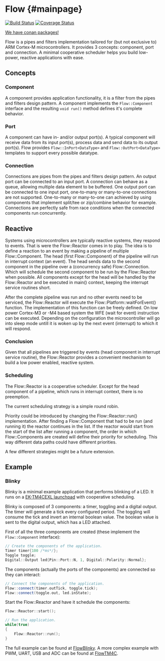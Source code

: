 # Flow {#mainpage}

[![Build Status](https://travis-ci.com/CynaraKrewe/Flow.svg?branch=master)](https://travis-ci.org/CynaraKrewe/Flow)
[![Coverage Status](https://coveralls.io/repos/github/CynaraKrewe/Flow/badge.svg)](https://coveralls.io/github/CynaraKrewe/Flow)

[We have conan packages!](https://bintray.com/cynarakrewe/CynaraConan)

Flow is a pipes and filters implementation tailored for (but not exclusive to) ARM Cortex-M microcontrollers. It provides 3 concepts: component, port and connection.
A minimal cooperative scheduler helps you build low-power, reactive applications with ease.

## Concepts

### Component

A component provides application functionality, it is a filter from the pipes and filters design pattern. A component implements the ```Flow::Component``` interface and the resulting ```void run()``` method defines it's complete behavior.

### Port

A component can have in- and/or output port(s). A typical component will receive data from its input port(s), process data and send data to its output port(s). Flow provides ```Flow::InPort<DataType>``` and ```Flow::OutPort<DataType>``` templates to support every possible datatype.

### Connection

Connections are pipes from the pipes and filters design pattern. An output port can be connected to an input port. A connection can behave as a queue, allowing multiple data element to be buffered. One output port can be connected to one input port, one-to-many or many-to-one connections are not supported. One-to-many or many-to-one can achieved by using components that implement split/tee or zip/combine behavior for example. Connections are perfectly safe from race conditions when the connected components run concurrently.

## Reactive

Systems using microcontrollers are typically reactive systems, they respond to events.
That is were the Flow::Reactor comes in to play.
The idea is to define a reaction to an event by making a pipeline of multiple Flow::Component.
The head (first Flow::Component) of the pipeline will run in interrupt context (an event).
The head sends data to the second component in the pipeline over a (concurrency safe) Flow::Connection.
Which will schedule the second component to be run by the Flow::Reactor when possible.
All components except for the head will be handled by the Flow::Reactor and be executed in main() context, keeping the interrupt service routines short.

After the complete pipeline was run and no other events need to be serviced, the Flow::Reactor will execute the Flow::Platform::waitForEvent() function.
The implementation of this function can be freely defined.
On low power Cortex-M3 or -M4 based system the WFE (wait for event) instruction can be executed.
Depending on the configuration the microcontroller will go into sleep mode untill it is woken up by the next event (interrupt) to which it will respond.

### Conclusion

Given that all pipelines are triggered by events (head component in interrupt service routine), the Flow::Reactor provides a convenient mechanism to build a low power enabled, reactive system.

### Scheduling

The Flow::Reactor is a cooperative scheduler. Except for the head component of a pipeline, which runs in interrupt context, there is no preemption.

The current scheduling strategy is a simple round robin. 

Priority could be introduced by changing the Flow::Reactor::run() implementation. After finding a Flow::Component that had to be run (and running it) the reactor continues in the list. If the reactor would start from the start of the list after running a component, the order in which Flow::Components are created will define their priority for scheduling. This way different data paths could have different priorities. 

A few different strategies might be a future extension.

## Example

### Blinky

Blinky is a minimal example application that performs blinking of a LED. It runs on a [EK-TM4CEXL launchpad](http://www.ti.com/tool/EK-TM4C129EXL) with cooperative scheduling.

Blinky is composed of 3 components: a timer, toggling and a digital output. The timer will generate a tick every configured period. The toggling will consume the tick and invert an internal boolean value. The boolean value is sent to the digital output, which has a LED attached.

First of all the three components are created (these implement the ```Flow::Component``` interface):

```cpp
// Create the components of the application.
Timer timer{100 /*ms*/};
Toggle toggle;
Digital::Output led{Pin::Port::N, 1, Digital::Polarity::Normal};

```

The components (actually the ports of the components) are connected so they can interact:

```cpp
// Connect the components of the application.
Flow::connect(timer.outTick, toggle.tick);
Flow::connect(toggle.out, led.inState);
```

Start the Flow::Reactor and have it schedule the components: 

```cpp
Flow::Reactor::start();

// Run the application.
while(true)
{
	Flow::Reactor::run();
}
```
The full example can be found at [FlowBlinky](https://github.com/CynaraKrewe/FlowBlinky).
A more complex example with PWM, UART, USB and ADC can be found at [FlowTM4C](https://github.com/CynaraKrewe/FlowTM4C).
